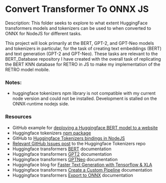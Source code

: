 # Convert Transformer To ONNX JS

Description: This folder seeks to explore to what extent HuggingFace transformers models and tokenizers can be used to when converted to ONNX for NodeJS for different tasks.


This project will look primarily at the BERT, GPT-2, and GPT-Neo models and tokenizers in particular, for the task of creating text embeddings (BERT) and text generation (GPT-2 and GPT-Neo). These tasks are relevant to the BERT_Database repository I have created with the overall task of replicating the BERT KNN database for RETRO in JS to make my implementation of the RETRO model mobile.


### Notes:
 - huggingface tokenizers npm library is not compatible with my current node version and could not be installed. Development is stalled on the ONNX-runtime nodejs side.


### Resources

 - GitHub example for [deploying a Huggingface BERT model to a website](https://github.com/jobergum/browser-ml-inference)
 - Huggingface tokenizers [npm package](https://www.npmjs.com/package/tokenizers)
 - GitHub to [Huggingface Tokenizers bindings in NodeJS](https://github.com/huggingface/tokenizers/tree/main/bindings/node)
 - [Relevant GitHub Issues post](https://github.com/huggingface/tokenizers/issues/491) to the Huggingface Tokenizers repo
 - Huggingface transformers [BERT](https://huggingface.co/docs/transformers/model_doc/bert) documentation
 - Huggingface transformers [GPT2](https://huggingface.co/docs/transformers/model_doc/gpt2) documentation
 - Huggingface transformers [GPTNeo](https://huggingface.co/docs/transformers/model_doc/gpt_neo) documentation
 - Huggingface blog for [Faster Text Generation with Tensorflow & XLA](https://huggingface.co/blog/tf-xla-generate)
 - Huggingface transformers [Create a Custom Pipeline](https://huggingface.co/docs/transformers/add_new_pipeline) documentation
 - Huggingface transformers [Export to ONNX](https://huggingface.co/docs/transformers/serialization) documentation